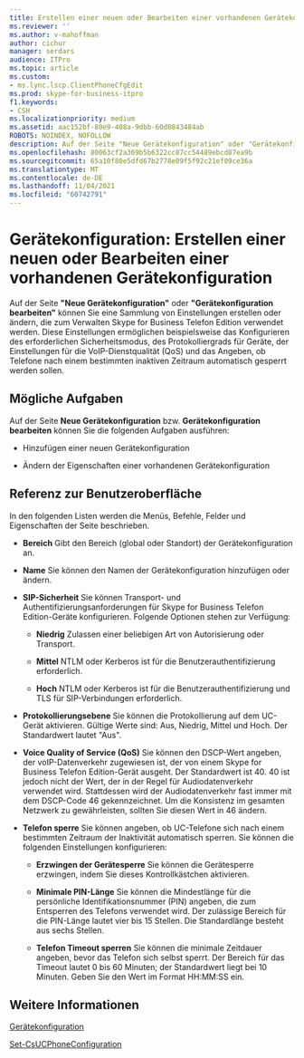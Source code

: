 ```yaml
---
title: Erstellen einer neuen oder Bearbeiten einer vorhandenen Gerätekonfiguration
ms.reviewer: ''
ms.author: v-mahoffman
author: cichur
manager: serdars
audience: ITPro
ms.topic: article
ms.custom:
- ms.lync.lscp.ClientPhoneCfgEdit
ms.prod: skype-for-business-itpro
f1.keywords:
- CSH
ms.localizationpriority: medium
ms.assetid: aac152bf-80e9-408a-9dbb-60d0843484ab
ROBOTS: NOINDEX, NOFOLLOW
description: Auf der Seite "Neue Gerätekonfiguration" oder "Gerätekonfiguration bearbeiten" können Sie eine Sammlung von Einstellungen erstellen oder ändern, die zum Verwalten Skype for Business Telefon Edition verwendet werden. Diese Einstellungen ermöglichen beispielsweise das Konfigurieren des erforderlichen Sicherheitsmodus, des Protokolliergrads für Geräte, der Einstellungen für die VoIP-Dienstqualität (QoS) und das Angeben, ob Telefone nach einem bestimmten inaktiven Zeitraum automatisch gesperrt werden sollen.
ms.openlocfilehash: 80063cf2a369b5b6322cc87cc54489ebcd87ea9b
ms.sourcegitcommit: 65a10f80e5dfd67b2778e09f5f92c21ef09ce36a
ms.translationtype: MT
ms.contentlocale: de-DE
ms.lasthandoff: 11/04/2021
ms.locfileid: "60742791"
---
```

# <a name="device-configuration-create-new-or-edit-existing"></a>Gerätekonfiguration: Erstellen einer neuen oder Bearbeiten einer vorhandenen Gerätekonfiguration
 
Auf der Seite **"Neue Gerätekonfiguration"** oder **"Gerätekonfiguration bearbeiten"** können Sie eine Sammlung von Einstellungen erstellen oder ändern, die zum Verwalten Skype for Business Telefon Edition verwendet werden. Diese Einstellungen ermöglichen beispielsweise das Konfigurieren des erforderlichen Sicherheitsmodus, des Protokolliergrads für Geräte, der Einstellungen für die VoIP-Dienstqualität (QoS) und das Angeben, ob Telefone nach einem bestimmten inaktiven Zeitraum automatisch gesperrt werden sollen.
  
## <a name="tasks-you-can-perform"></a>Mögliche Aufgaben

Auf der Seite **Neue Gerätekonfiguration** bzw. **Gerätekonfiguration bearbeiten** können Sie die folgenden Aufgaben ausführen:
  
- Hinzufügen einer neuen Gerätekonfiguration
    
- Ändern der Eigenschaften einer vorhandenen Gerätekonfiguration
    
## <a name="ui-reference"></a>Referenz zur Benutzeroberfläche

In den folgenden Listen werden die Menüs, Befehle, Felder und Eigenschaften der Seite beschrieben.
  
- **Bereich** Gibt den Bereich (global oder Standort) der Gerätekonfiguration an.
    
- **Name** Sie können den Namen der Gerätekonfiguration hinzufügen oder ändern.
    
- **SIP-Sicherheit** Sie können Transport- und Authentifizierungsanforderungen für Skype for Business Telefon Edition-Geräte konfigurieren. Folgende Optionen stehen zur Verfügung:
    
  - **Niedrig** Zulassen einer beliebigen Art von Autorisierung oder Transport.
    
  - **Mittel** NTLM oder Kerberos ist für die Benutzerauthentifizierung erforderlich.
    
  - **Hoch** NTLM oder Kerberos ist für die Benutzerauthentifizierung und TLS für SIP-Verbindungen erforderlich.
    
- **Protokollierungsebene** Sie können die Protokollierung auf dem UC-Gerät aktivieren. Gültige Werte sind: Aus, Niedrig, Mittel und Hoch. Der Standardwert lautet "Aus".
    
- **Voice Quality of Service (QoS)** Sie können den DSCP-Wert angeben, der voIP-Datenverkehr zugewiesen ist, der von einem Skype for Business Telefon Edition-Gerät ausgeht. Der Standardwert ist 40. 40 ist jedoch nicht der Wert, der in der Regel für Audiodatenverkehr verwendet wird. Stattdessen wird der Audiodatenverkehr fast immer mit dem DSCP-Code 46 gekennzeichnet. Um die Konsistenz im gesamten Netzwerk zu gewährleisten, sollten Sie diesen Wert in 46 ändern.
    
- **Telefon sperre** Sie können angeben, ob UC-Telefone sich nach einem bestimmten Zeitraum der Inaktivität automatisch sperren. Sie können die folgenden Einstellungen konfigurieren:
    
  - **Erzwingen der Gerätesperre** Sie können die Gerätesperre erzwingen, indem Sie dieses Kontrollkästchen aktivieren.
    
  - **Minimale PIN-Länge** Sie können die Mindestlänge für die persönliche Identifikationsnummer (PIN) angeben, die zum Entsperren des Telefons verwendet wird. Der zulässige Bereich für die PIN-Länge lautet vier bis 15 Stellen. Die Standardlänge besteht aus sechs Stellen.
    
  - **Telefon Timeout sperren** Sie können die minimale Zeitdauer angeben, bevor das Telefon sich selbst sperrt. Der Bereich für das Timeout lautet 0 bis 60 Minuten; der Standardwert liegt bei 10 Minuten. Geben Sie den Wert im Format HH:MM:SS ein.
    
## <a name="see-also"></a>Weitere Informationen

[Gerätekonfiguration](ms.lync.lscp.ClientDeviceCfgMain.md)

[Set-CsUCPhoneConfiguration](/powershell/module/skype/set-csucphoneconfiguration?view=skype-ps)